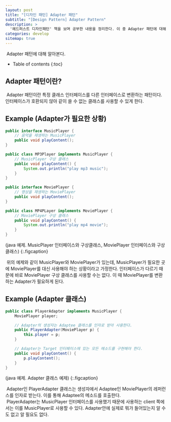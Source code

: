 ```yaml
---
layout: post
title: "[디자인 패턴] Adapter 패턴"
subtitle: "[Design Pattern] Adapter Pattern"
description: >
  '헤드퍼스트 디자인패턴' 책을 보며 공부한 내용을 정리한다. 이 중 Adapter 패턴에 대해 알아본다.
categories: develop
sitemap: true
---
```


&nbsp;Adapter 패턴에 대해 알아본다.


* Table of contents
{:toc}

## Adapter 패턴이란?

&nbsp;Adapter 패턴이란 특정 클래스 인터페이스를 다른 인터페이스로 변환하는 패턴이다. 인터페이스가 호환되지 않아 같이 쓸 수 없는 클래스를 사용할 수 있게 한다.

## Example (Adapter가 필요한 상황)
~~~java
public interface MusicPlayer {
    // 음악을 재생하는 MusicPlayer
    public void playContent();
}

public class MP3Player implements MusicPlayer {
    // MusicPlayer 구상 클래스
    public void playContent() {
        System.out.println("play mp3 music");
    }
}

public interface MoviePlayer {
    // 영상을 재생하는 MoviePlayer
    public void playContent();
}

public class MP4PLayer implements MoviePlayer {
    // MoviePlayer 구상 클래스
    public void playContent() {
        System.out.println("play mp4 movie");
    }
}
~~~
(java 예제. MusicPlayer 인터페이스와 구상클래스, MoviePlayer 인터페이스와 구상클래스)
{:.figcaption}

&nbsp;위의 예제와 같이 MusicPlayer와 MoviePlayer가 있는데, MusicPlayer가 필요한 곳에 MoviePlayer를 대신 사용해야 하는 상황이라고 가정한다. 인터페이스가 다르기 때문에 바로 MoviePlayer 구상 클래스를 사용할 수는 없다. 이 때 MoviePlayer를 변환하는 Adapter가 필요하게 된다.

## Example (Adapter 클래스)
~~~java
public class PlayerAdapter implements MusicPlayer {
    MoviePlayer player;

    // Adapter의 생성자는 Adaptee 클래스를 인자로 받아 사용한다.
    public PlayerAdapter(MoviePlayer p) {
        this.player = p;
    }

    // Adapter는 Target 인터페이스에 있는 모든 메소드를 구현해야 한다.
    public void playContent() {
        p.playContent();
    }
}
~~~
(java 예제. Adapter 클래스 예제)
{:.figcaption}

&nbsp;Adapter인 PlayerAdapter 클래스는 생성자에서 Adaptee인 MoviePlayer의 레퍼런스를 인자로 받는다. 이를 통해 Adaptee의 메소드를 호출한다.  
&nbsp;PlayerAdapter는 MusicPlayer 인터페이스를 사용했기 때문에 사용하는 client 쪽에서는 이를 MusicPlayer로 사용할 수 있다. Adapter안에 실제로 뭐가 들어있는지 알 수도 없고 알 필요도 없다.
